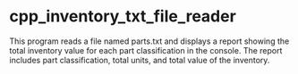 # cpp_inventory_txt_file_reader
This program reads a file named parts.txt and displays a report showing the total inventory value for each part classification in the console. The report includes part classification, total units, and total value of the inventory. 
